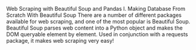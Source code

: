 Web Scraping with Beautiful Soup and Pandas
I. Making Database From Scratch With Beautiful Soup
There are a number of different packages available for web scraping, and one of the most 
popular is Beautiful Soup. Beautiful Soup parses web content into a Python object and makes 
the DOM queryable element by element. Used in conjunction with a requests package, it makes 
web scraping very easy!
